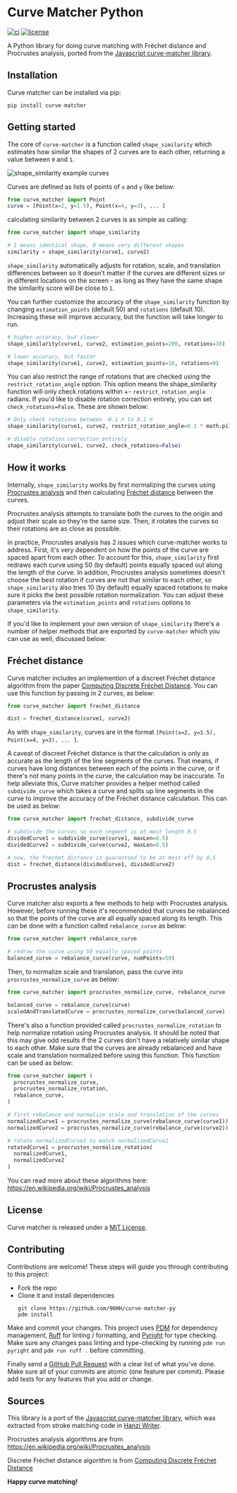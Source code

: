 # Curve Matcher Python

[![ci](https://img.shields.io/github/actions/workflow/status/90HH/curve-matcher-py/ci.yaml?branch=main)](https://github.com/90HH/curve-matcher-py)
[![license](https://badgen.net/static/license/MIT/blue)](https://opensource.org/licenses/MIT)

A Python library for doing curve matching with Fréchet distance and Procrustes analysis, ported from the [Javascript curve-matcher library](https://github.com/90HH/curve-matcher-py).

## Installation

Curve matcher can be installed via pip:

```
pip install curve-matcher
```

## Getting started

The core of `curve-matcher` is a function called `shape_similarity` which estimates how similar the shapes of 2 curves are to each other, returning a value between `0` and `1`.

![shape_similarity example curves](http://misc-cdn-assets.s3-us-west-2.amazonaws.com/shape_similarity.png)

Curves are defined as lists of points of `x` and `y` like below:

```python
from curve_matcher import Point
curve = [Point(x=2, y=1.5), Point(x=4, y=3), ... ]
```

calculating similarity between 2 curves is as simple as calling:

```python
from curve_matcher import shape_similarity

# 1 means identical shape, 0 means very different shapes
similarity = shape_similarity(curve1, curve2)
```

`shape_similarity` automatically adjusts for rotation, scale, and translation differences between so it doesn't matter if the curves are different sizes or in different locations on the screen - as long as they have the same shape the similarity score will be close to `1`.

You can further customize the accuracy of the `shape_similarity` function by changing `estimation_points` (default 50) and `rotations` (default 10). Increasing these will improve accuracy, but the function will take longer to run.

```python
# higher accuracy, but slower
shape_similarity(curve1, curve2, estimation_points=200, rotations=30)

# lower accuracy, but faster
shape_similarity(curve1, curve2, estimation_points=10, rotations=0)
```

You can also restrict the range of rotations that are checked using the `restrict_rotation_angle` option. This option means the shape_similarity function will only check rotations within +- `restrict_rotation_angle` radians. If you'd like to disable rotation correction entirely, you can set `check_rotations=False`. These are shown below:

```python
# Only check rotations between -0.1 π to 0.1 π
shape_similarity(curve1, curve2, restrict_rotation_angle=0.1 * math.pi)

# disable rotation correction entirely
shape_similarity(curve1, curve2, check_rotations=False)
```

## How it works

Internally, `shape_similarity` works by first normalizing the curves using [Procrustes analysis](https:#en.wikipedia.org/wiki/Procrustes_analysis) and then calculating [Fréchet distance](https:#en.wikipedia.org/wiki/Fr%C3%A9chet_distance) between the curves.

Procrustes analysis attempts to translate both the curves to the origin and adjust their scale so they're the same size. Then, it rotates the curves so their rotations are as close as possible.

In practice, Procrustes analysis has 2 issues which curve-matcher works to address.
First, it's very dependent on how the points of the curve are spaced apart from each other. To account for this, `shape_similarity` first redraws each curve using 50 (by default) points equally spaced out along the length of the curve. In addition, Procrustes analysis sometimes doesn't choose the best rotation if curves are not that similar to each other, so `shape_similarity` also tries 10 (by default) equally spaced rotations to make sure it picks the best possible rotation normalization. You can adjust these parameters via the `estimation_points` and `rotations` options to `shape_similarity`.

If you'd like to implement your own version of `shape_similarity` there's a number of helper methods that are exported by `curve-matcher` which you can use as well, discussed below:

## Fréchet distance

Curve matcher includes an implemention of a discreet Fréchet distance algorithm from the paper [Computing Discrete Fréchet Distance](http:#www.kr.tuwien.ac.at/staff/eiter/et-archive/cdtr9464.pdf). You can use this function by passing in 2 curves, as below:

```python
from curve_matcher import frechet_distance

dist = frechet_distance(curve1, curve2)
```

As with `shape_similarity`, curves are in the format `[Point(x=2, y=1.5), Point(x=4, y=3), ... ]`.

A caveat of discreet Fréchet distance is that the calculation is only as accurate as the length of the line segments of the curves. That means, if curves have long distances between each of the points in the curve, or if there's not many points in the curve, the calculation may be inaccurate. To help alleviate this, Curve matcher provides a helper method called `subdivide_curve` which takes a curve and splits up line segments in the curve to improve the accuracy of the Fréchet distance calculation. This can be used as below:

```python
from curve_matcher import frechet_distance, subdivide_curve

# subdivide the curves so each segment is at most length 0.5
dividedCurve1 = subdivide_curve(curve1, maxLen=0.5)
dividedCurve2 = subdivide_curve(curve2, maxLen=0.5)

# now, the frechet distance is guaranteed to be at most off by 0.5
dist = frechet_distance(dividedCurve1, dividedCurve2)
```

## Procrustes analysis

Curve matcher also exports a few methods to help with Procrustes analysis. However, before running these it's recommended that curves be rebalanced so that the points of the curve are all equally spaced along its length. This can be done with a function called `rebalance_curve` as below:

```python
from curve_matcher import rebalance_curve

# redraw the curve using 50 equally spaced points
balanced_curve = rebalance_curve(curve, numPoints=50)
```

Then, to normalize scale and translation, pass the curve into `procrustes_normalize_curve` as below:

```python
from curve_matcher import procrustes_normalize_curve, rebalance_curve

balanced_curve = rebalance_curve(curve)
scaledAndTranslatedCurve = procrustes_normalize_curve(balanced_curve)
```

There's also a function provided called `procrustes_normalize_rotation` to help normalize rotation using Procrustes analysis. It should be noted that this may give odd results if the 2 curves don't have a relatively similar shape to each other. Make sure that the curves are already rebalanced and have scale and translation normalized before using this function. This function can be used as below:

```python
from curve_matcher import (
  procrustes_normalize_curve,
  procrustes_normalize_rotation,
  rebalance_curve,
)

# first rebalance and normalize scale and translation of the curves
normalizedCurve1 = procrustes_normalize_curve(rebalance_curve(curve1))
normalizedCurve2 = procrustes_normalize_curve(rebalance_curve(curve2))

# rotate normalizedCurve1 to match normalizedCurve2
rotatedCurve1 = procrustes_normalize_rotation(
  normalizedCurve1,
  normalizedCurve2
)
```

You can read more about these algorithms here: https://en.wikipedia.org/wiki/Procrustes_analysis

## License

Curve matcher is released under a [MIT License](https://opensource.org/licenses/MIT).

## Contributing

Contributions are welcome! These steps will guide you through contributing to this project:

- Fork the repo
- Clone it and install dependencies
  ```
  git clone https://github.com/90HH/curve-matcher-py
  pdm install
  ```

Make and commit your changes. This project uses [PDM](https://pdm-project.org/latest/) for dependency management, [Ruff](https://docs.astral.sh/ruff/) for linting / formatting, and [Pyright](https://github.com/microsoft/pyright) for type checking. Make sure any changes pass linting and type-checking by running `pdm run pyright` and `pdm run ruff .` before committing.

Finally send a [GitHub Pull Request](https://github.com/90HH/curve-matcher-py/compare?expand=1) with a clear list of what you've done. Make sure all of your commits are atomic (one feature per commit). Please add tests for any features that you add or change.

## Sources

This library is a port of the [Javascript curve-matcher library](https://github.com/chanind/curve-matcher), which was extracted from stroke matching code in [Hanzi Writer](https://chanind.github.io/hanzi-writer).

Procrustes analysis algorithms are from https://en.wikipedia.org/wiki/Procrustes_analysis

Discrete Fréchet distance algorithm is from [Computing Discrete Fréchet Distance](http://www.kr.tuwien.ac.at/staff/eiter/et-archive/cdtr9464.pdf)

**Happy curve matching!**
